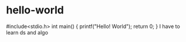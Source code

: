 # hello-world

#include<stdio.h>
int main()
{
  printf("Hello! World");
  return 0;
}
I have to learn ds and algo 
